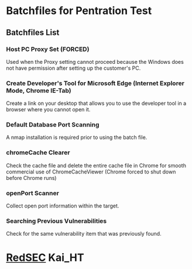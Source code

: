 # Batchfiles for Pentration Test
## Batchfiles List

### Host PC Proxy Set (FORCED)
Used when the Proxy setting cannot proceed because the Windows does not have permission after setting up the customer's PC.

### Create Developer's Tool for Microsoft Edge (Internet Explorer Mode, Chrome IE-Tab) 
Create a link on your desktop that allows you to use the developer tool in a browser where you cannot open it.

### Default Database Port Scanning
A nmap installation is required prior to using the batch file.

### chromeCache Clearer
Check the cache file and delete the entire cache file in Chrome for smooth commercial use of ChromeCacheViewer (Chrome forced to shut down before Chrome runs)

### openPort Scanner
Collect open port information within the target.

### Searching Previous Vulnerabilities
Check for the same vulnerability item that was previously found.


# [RedSEC](https://redsec.co.kr/) Kai_HT
